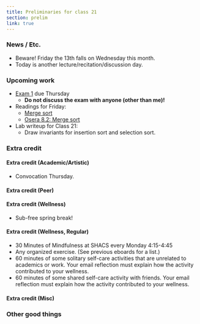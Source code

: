```yaml
---
title: Preliminaries for class 21
section: prelim
link: true
---
```

### News / Etc.

* Beware!  Friday the 13th falls on Wednesday this month.
* Today is another lecture/recitation/discussion day.

### Upcoming work

* [Exam 1](../exams/exam01) due Thursday
    * **Do not discuss the exam with anyone (other than me)!**
* Readings for Friday: 
    * [Merge sort](../readings/mergesort)
    * [Osera 8.2: Merge sort](https://www.cs.grinnell.edu/~rebelsky/Courses/CSC207/osera/chap08.pdf)
* Lab writeup for Class 21:
    * Draw invariants for insertion sort and selection sort.

### Extra credit

#### Extra credit (Academic/Artistic)

* Convocation Thursday.

#### Extra credit (Peer)

#### Extra credit (Wellness)

* Sub-free spring break!

#### Extra credit (Wellness, Regular)

* 30 Minutes of Mindfulness at SHACS every Monday 4:15-4:45
* Any organized exercise.  (See previous eboards for a list.)
* 60 minutes of some solitary self-care activities that are unrelated to 
  academics or work.  Your email reflection must explain how
  the activity contributed to your wellness.
* 60 minutes of some shared self-care activity with friends.  Your email 
  reflection must explain how the activity contributed to your wellness.

#### Extra credit (Misc)

### Other good things

